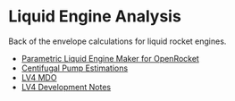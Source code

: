 # Liquid Engine Analysis

Back of the envelope calculations for liquid rocket engines.
* [Parametric Liquid Engine Maker for OpenRocket](http://nbviewer.ipython.org/github/psas/liquid-engine-analysis/blob/master/delta-v-estimations/fake-liquid-motor.ipynb)
* [Centifugal Pump Estimations](http://nbviewer.ipython.org/github/psas/liquid-engine-analysis/blob/master/electric_pump_calcs/pump_sizing.ipynb)
* [LV4 MDO](http://nbviewer.ipython.org/github/psas/liquid-engine-analysis/blob/master/optimization/LV4_Optimization.ipynb)
* [LV4 Development Notes](http://nbviewer.ipython.org/github/psas/liquid-engine-analysis/blob/master/rocket_notes)
